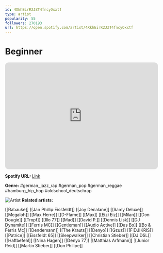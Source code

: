 ```yaml
---
id: 4XkhEirR2JZT4fncyOxxtf
type: artist
popularity: 55
followers: 270193
url: https://open.spotify.com/artist/4XkhEirR2JZT4fncyOxxtf
---
```

# Beginner

<iframe style="border-radius:12px" src="https://open.spotify.com/embed/artist/4XkhEirR2JZT4fncyOxxtf" width="100%" height="352" frameBorder="0" allowfullscreen="" allow="autoplay; clipboard-write; encrypted-media; fullscreen; picture-in-picture" loading="lazy"></iframe>

**Spotify URL:** [Link](https://open.spotify.com/artist/4XkhEirR2JZT4fncyOxxtf)

**Genre:**  #german_jazz_rap #german_pop #german_reggae #hamburg_hip_hop #oldschool_deutschrap

![Artist](https://i.scdn.co/image/c9567c6916366d071e1261098d1a727e145f41a5)
**Related artists:**

[[Rabauke]]
[[Jan Phillip Eissfeldt]]
[[Joy Denalane]]
[[Samy Deluxe]]
[[Megaloh]]
[[Max Herre]]
[[D-Flame]]
[[Max]]
[[Eizi Eiz]]
[[Milan]]
[[Don Dougie]]
[[Tropf]]
[[Illo 77]]
[[Mad]]
[[David P.]]
[[Dennis Lisk]]
[[DJ Dynamite]]
[[Ferris MC]]
[[Gentleman]]
[[Audio Active]]
[[Das Bo]]
[[Bo & Ferris Mc]]
[[Dendemann]]
[[The Krauts]]
[[Denyo]]
[[Gzuz]]
[[FIDJIKRIS]]
[[Patrice]]
[[Eissfeldt 65]]
[[Sleepwalker]]
[[Christian Stieber]]
[[DJ DSL]]
[[Haftbefehl]]
[[Nina Hagen]]
[[Denyo 77]]
[[Matthias Arfmann]]
[[Junior Reid]]
[[Martin Stieber]]
[[Don Philipe]]
